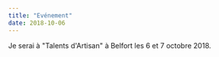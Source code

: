 ```yaml
---
title: "Evénement"
date: 2018-10-06
---
```


Je serai à "Talents d'Artisan" à Belfort les 6 et 7 octobre 2018.
